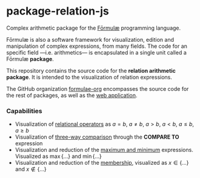 # package-relation-js

Complex arithmetic package for the [Fōrmulæ](https://formulae.org) programming language.

Fōrmulæ is also a software framework for visualization, edition and manipulation of complex expressions, from many fields. The code for an specific field —i.e. arithmetics— is encapsulated in a single unit called a Fōrmulæ **package**.

This repository contains the source code for the **relation arithmetic package**. It is intended to the visualization of relation expressions.

The GitHub organization [formulae-org](https://github.com/formulae-org) encompasses the source code for the rest of packages, as well as the [web application](https://github.com/formulae-org/formulae-js).

<!--
Take a look at this [tutorial](https://formulae.org/?script=tutorials/Complex) to know the capabilities of the Fōrmulæ arithmetic package.
-->

### Capabilities ###

* Visualization of [relational operators](https://en.wikipedia.org/wiki/Relational_operator) as $a = b$, $a \ne b$, $a > b$, $a < b$, $a \leq b$, $a \geq b$
* Visualization of [three-way comparison](https://en.wikipedia.org/wiki/Three-way_comparison) through the **COMPARE TO** expression
* Visualization and reduction of the [maximum and minimum](https://en.wikipedia.org/wiki/Maximum_and_minimum) expressions. Visualized as $`\max \{ ... \}`$ and $`\min\{ ... \}`$
* Visualization and reduction of the [membership](https://en.wikipedia.org/wiki/Element_(mathematics)), visualized as $`x \in \{ ... \}`$ and $`x \notin \{ ... \}`$
